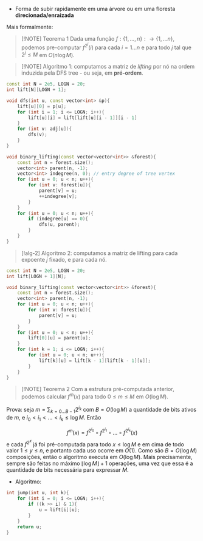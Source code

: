* Forma de subir rapidamente em uma árvore ou em uma floresta **direcionada/enraizada**

Mais formalmente:


> [!NOTE] Teorema 1
> Dada uma função $f: \{1, \dotsc, n\}: \to \{1, \dotsc n\}$, podemos pre-computar
> $f^{2^j}(i)$ para cada $i=1\dotsc n$ e para todo $j$ tal que $2^j \leq M$ em $O(n \log M)$.


> [!NOTE] Algoritmo 1: computamos a matriz de _lifting_ por nó na ordem induzida pela DFS tree - ou seja, em **pré-ordem**.

```cpp
const int N = 2e5, LOGN = 20;
int lift[N][LOGN + 1];

void dfs(int u, const vector<int> &p){
	lift[u][0] = p[u];
	for (int i = 1; i <= LOGN; i++){
		lift[u][i] = lift[lift[u][i - 1]][i - 1]
	}
	for (int v: adj[u]){
		dfs(v);
	}
}

void binary_lifting(const vector<vector<int>> &forest){
	const int n = forest.size();
	vector<int> parent(n, -1);
	vector<int> indegree(n, 0); // entry degree of tree vertex
	for (int u = 0; u < n; u++){
		for (int v: forest[u]){
			parent[v] = u;
			++indegree[v];
		}
	}
	for (int u = 0; u < n; u++){
		if (indegree[u] == 0){
			dfs(u, parent);
		}
	}
}
```

> [!alg-2] Algoritmo 2: computamos a matriz de lifting para cada expoente $j$ fixado, e para cada nó.

```cpp
const int N = 2e5, LOGN = 20;
int lift[LOGN + 1][N];

void binary_lifting(const vector<vector<int>> &forest){
	const int n = forest.size();
	vector<int> parent(n, -1);
	for (int u = 0; u < n; u++){
		for (int v: forest[u]){
			parent[v] = u;
		}
	}
	for (int u = 0; u < n; u++){
		lift[0][u] = parent[u];
	}
	for (int k = 1; i <= LOGN; i++){
		for (int u = 0; u < n; u++){
			lift[k][u] = lift[k - 1][lift[k - 1][u]];
		}
	}
}
```


> [!NOTE] Teorema 2
> Com a estrutura pré-computada anterior, podemos calcular $f^{m}(x)$ para todo $0 \leq m \leq M$ em $O(\log M)$.

Prova: seja $m = \sum_{k = 0\dotsc B-1} 2^{i_k}$ com $B = O(\log M)$ a quantidade de bits ativos de $m$, e $i_0 < i_1 < \dotsc < i_k \leq \log M$. Então

$$f^m(x) = f^{2^{i_0}} \circ f^{2^{i_1}} \circ \dotsc \circ f^{2^{i_k}} (x)$$
e cada $f^{2^x}$ já foi pré-computada para todo $x \leq \log M$ e em cima de todo valor $1 \leq y \leq n$, e portanto cada uso ocorre em $O(1)$. Como são $B = O(\log M)$ composições, então o algoritmo executa em $O(\log M)$. Mais precisamente, sempre são feitas no máximo $\lfloor \log M \rfloor + 1$ operações, uma vez que essa é a quantidade de bits necessária para expressar $M$. 
* Algoritmo:

```cpp
int jump(int u, int k){
	for (int i = 0; i <= LOGN; i++){
		if ((k >> i) & 1){
			u = lift[i][u];
		}
	}
	return u;
}
```

